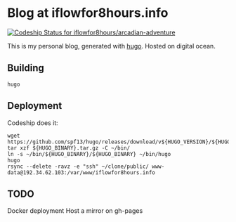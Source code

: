 Blog at iflowfor8hours.info
=====

[ ![Codeship Status for iflowfor8hours/arcadian-adventure](https://app.codeship.com/projects/71edf360-27ef-0133-7378-3ef19dc5f2fb/status?branch=master)](https://app.codeship.com/projects/97531)

This is my personal blog, generated with [hugo](https://gohugo.io/). Hosted on digital ocean.


Building
--------

`hugo`

Deployment
----------

Codeship does it:

    wget https://github.com/spf13/hugo/releases/download/v${HUGO_VERSION}/${HUGO_BINARY}.tar.gz
    tar xzf ${HUGO_BINARY}.tar.gz -C ~/bin/
    ln -s ~/bin/${HUGO_BINARY}/${HUGO_BINARY} ~/bin/hugo
    hugo
    rsync --delete -ravz -e "ssh" ~/clone/public/ www-data@192.34.62.103:/var/www/iflowfor8hours.info



TODO
---------

Docker deployment
Host a mirror on gh-pages
